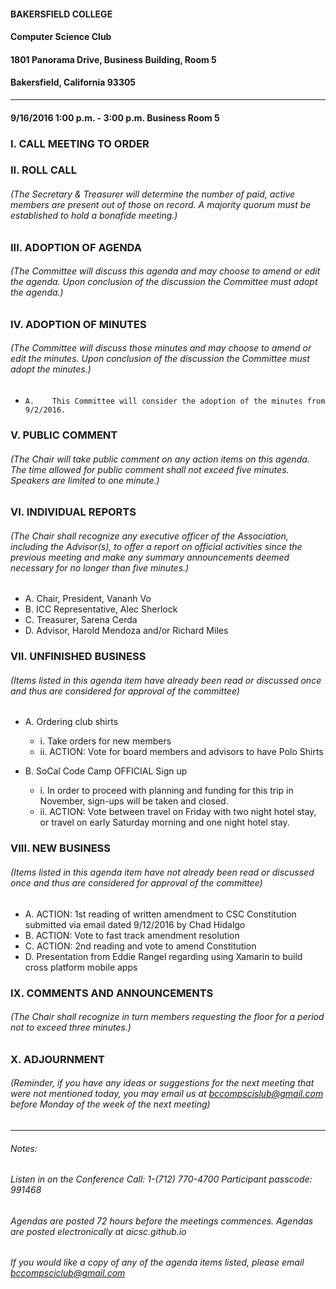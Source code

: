 #### BAKERSFIELD COLLEGE
#### Computer Science Club
#### 1801 Panorama Drive, Business Building, Room 5
#### Bakersfield, California 93305
___
#### 9/16/2016	1:00 p.m. - 3:00 p.m.	Business Room 5

### I.	CALL MEETING TO ORDER
### II.	ROLL CALL 
###### _(The Secretary & Treasurer will determine the number of paid, active members are present out of those on record. A majority quorum must be established to hold a bonafide meeting.)_
### III.	ADOPTION OF AGENDA
###### _(The Committee will discuss this agenda and may choose to amend or edit the agenda. Upon conclusion of the discussion the Committee must adopt the agenda.)_ 
### IV.	ADOPTION OF MINUTES
###### _(The Committee will discuss those minutes and may choose to amend or edit the minutes. Upon conclusion of the discussion the Committee must adopt the minutes.)_
*     A.	This Committee will consider the adoption of the minutes from 9/2/2016.

### V.	PUBLIC COMMENT 
###### _(The Chair will take public comment on any action items on this agenda. The time allowed for public comment shall not exceed five minutes. Speakers are limited to one minute.)_
### VI.	INDIVIDUAL REPORTS 
###### _(The Chair shall recognize any executive officer of the Association, including the Advisor(s), to offer a report on official activities since the previous meeting and make any summary announcements deemed necessary for no longer than five minutes.)_
* A.	Chair, President, Vananh Vo
* B.	ICC Representative, Alec Sherlock
* C.	Treasurer, Sarena Cerda
* D.	Advisor, Harold Mendoza and/or Richard Miles

### VII.	UNFINISHED BUSINESS
###### _(Items listed in this agenda item have already been read or discussed once and thus are considered for approval of the committee)_
* A.	Ordering club shirts
    - i.	Take orders for new members
    - ii.	ACTION: Vote for board members and advisors to have Polo Shirts
    
* B.	SoCal Code Camp OFFICIAL Sign up
    - i.	In order to proceed with planning and funding for this trip in November, sign-ups will be taken and closed.
    - ii.	ACTION: Vote between travel on Friday with two night hotel stay, or travel on early Saturday morning and one night hotel stay.
    
### VIII.	NEW BUSINESS 
###### _(Items listed in this agenda item have not already been read or discussed once and thus are considered for approval of the committee)_ 
* A.	ACTION: 1st reading of written amendment to CSC Constitution submitted via email dated 9/12/2016 by Chad Hidalgo
* B.	ACTION: Vote to fast track amendment resolution
* C.	ACTION: 2nd reading and vote to amend Constitution 
* D.	Presentation from Eddie Rangel regarding using Xamarin to build cross platform mobile apps  

### IX.	COMMENTS AND ANNOUNCEMENTS
###### _(The Chair shall recognize in turn members requesting the floor for a period not to exceed three minutes.)_
### X. ADJOURNMENT
###### _(Reminder, if you have any ideas or suggestions for the next meeting that were not mentioned today, you may email us at bccompscislub@gmail.com before Monday of the week of the next meeting)_
___
###### Notes:
###### Listen in on the Conference Call: 1-(712) 770-4700   Participant passcode: 991468
###### Agendas are posted 72 hours before the meetings commences. Agendas are posted electronically at aicsc.github.io
###### If you would like a copy of any of the agenda items listed, please email bccompsciclub@gmail.com
